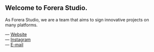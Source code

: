Welcome to **Forera Studio**.
--

As Forera Studio, we are a team that aims to sign innovative projects on many platforms.

― [Website](https://forerastudio.com "Forera Studio Website") <br />
― [Instagram](https://instagram.com/forerastudio "Forera Studio Instagram") <br />
― [E-mail](mailto:forerastudio@gmail.com "Forera Studio E-mail")
